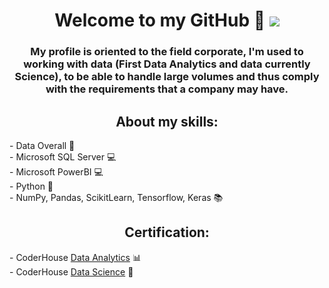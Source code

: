 <div align="center">
<h1 align="center">Welcome to my GitHub 👋
<img src="https://www.nextibs.com/wp-content/uploads/2021/12/seguridad-informatica-1024x439.jpeg">
<h3 align="center">My profile is oriented to the field corporate, I'm used to working with data (First Data Analytics and data currently Science), to be able to handle large volumes and thus comply with the requirements that a company may have.

## About my skills:
<div align="left">
- Data Overall 📝
  <div align="left">
- Microsoft SQL Server 💻
<div align="left">
- Microsoft PowerBI 💻
  <div align="left">
- Python 🐍
    <div align="left">
- NumPy, Pandas, ScikitLearn, Tensorflow, Keras 📚

## <div align="center">Certification:
<div align="left">
- CoderHouse <a href="https://www.coderhouse.com/certificados/62f40d0901f1060024693bb2">Data Analytics</a> 📊
<div align="left">
- CoderHouse <a href="https://www.coderhouse.com/certificados/644792b6657cc00002ec2365">Data Science</a> 🧪
